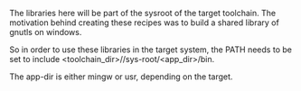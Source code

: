 The libraries here will be part of the sysroot of the target toolchain. The motivation 
behind creating these recipes was to build a shared library of gnutls on windows.

So in order to use these libraries in the target system, the PATH needs to be set to include 
<toolchain_dir>/<target>/sys-root/<app_dir>/bin.

The app-dir is either mingw or usr, depending on the target.
